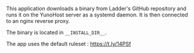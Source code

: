 This application downloads a binary from Ladder's GitHub repository and runs it on the YunoHost server as a systemd daemon. It is then connected to an nginx reverse proxy.

The binary is located in `__INSTALL_DIR__`.

The app uses the default ruleset : https://t.ly/14PSf